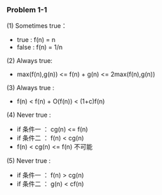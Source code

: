 ### Problem 1-1

(1) Sometimes true：

- true :  f(n) = n
- false : f(n) = 1/n



(2) Always true:

- max(f(n),g(n)) <= f(n) + g(n) <= 2max(f(n),g(n))



(3) Always true : 

- f(n) < f(n) + O(f(n)) < (1+c)f(n)



(4) Never true : 

- if 条件一 ： cg(n) <= f(n)
- if 条件二 ： f(n) < cg(n)
- f(n) < cg(n) <= f(n) 不可能



(5) Never true :

- if 条件一 ： f(n)  > cg(n)
- if 条件二 ： g(n) <  cf(n)

